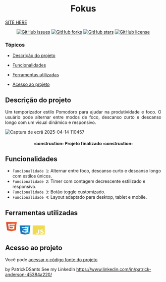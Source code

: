 <h1 align="center" id="Título-e-Imagem-de-capa"> Fokus </h1>

<a href= "https://patrickdsants.github.io/fokusAlura/">SITE HERE</a>

<p align="center">
<a href="https://github.com/PatrickDSants/fokusAlura/issues"><img alt="GitHub issues" src="https://img.shields.io/github/issues/PatrickDSants/fokusAlura?style=for-the-badge"></a>
<a href="https://github.com/PatrickDSants/fokusAlura/network"><img alt="GitHub forks" src="https://img.shields.io/github/forks/PatrickDSants/fokusAlura?style=for-the-badge"></a>
<a href="https://github.com/PatrickDSants/fokusAlura/stargazers"><img alt="GitHub stars" src="https://img.shields.io/github/stars/PatrickDSants/fokusAlura?style=for-the-badge"></a>
<a href="https://github.com/PatrickDSants/fokusAlura"><img alt="GitHub license" src="https://img.shields.io/github/license/PatrickDSants/fokusAlura?style=for-the-badge"></a>
</p>

### Tópicos 

- [Descrição do projeto](#descrição-do-projeto)

- [Funcionalidades](#funcionalidades)

- [Ferramentas utilizadas](#ferramentas-utilizadas)

- [Acesso ao projeto](#acesso-ao-projeto)

## Descrição do projeto 

<div align="justify">
<p>Um temporizador estilo Pomodoro para ajudar na produtividade e foco. O usuário pode alternar entre modos de foco, descanso curto e descanso longo com um visual dinâmico e responsivo.</p>
  
![Captura de ecrã 2025-04-14 110457](https://github.com/user-attachments/assets/bf5fb5ba-90cf-4a72-8d71-00d5724edc2b)


</div>

<h4 align="center"> 
    :construction:  Projeto finalizado  :construction:
</h4>

## Funcionalidades

- `Funcionalidade 1`: Alternar entre foco, descanso curto e descanso longo com estilos únicos.
- `Funcionalidade 2`: Timer com contagem decrescente estilizado e responsivo.
- `Funcionalidade 3`: Botão toggle customizado.
- `Funcionalidade 4`: Layout adaptado para desktop, tablet e mobile.

## Ferramentas utilizadas

<img alt="Patrick-HTML" height="30" width="40" src="https://raw.githubusercontent.com/devicons/devicon/master/icons/html5/html5-original.svg">
<img align="center" alt="Patrick-CSS" height="30" width="40" src="https://raw.githubusercontent.com/devicons/devicon/master/icons/css3/css3-original.svg">
<img align="center" alt="Patrick-Js" height="30" width="40" src="https://raw.githubusercontent.com/devicons/devicon/master/icons/javascript/javascript-plain.svg">

###

## Acesso ao projeto

Você pode [acessar o código fonte do projeto](https://github.com/PatrickDSants/fokusAlura)


by PatrickDSants See my LinkedIn https://www.linkedin.com/in/patrick-anderson-45384a220/
